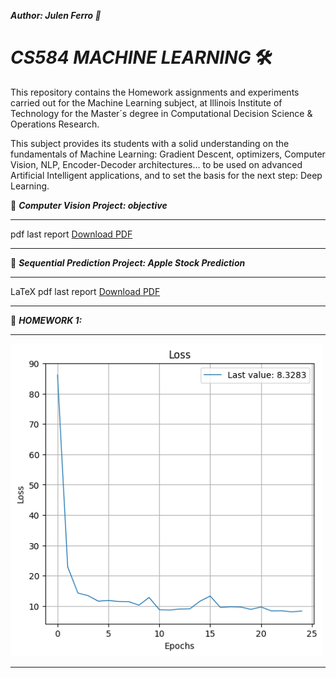 ***Author: Julen Ferro 🚗***

# ***_CS584 MACHINE LEARNING_*** 🛠️

This repository contains the Homework assignments and experiments carried out for the Machine Learning subject, at Illinois Institute of Technology for the Master´s degree in Computational Decision Science & Operations Research.

This subject provides its students with a solid understanding on the fundamentals of Machine Learning: Gradient Descent, optimizers, Computer Vision, NLP, Encoder-Decoder architectures... to be used on advanced Artificial Intelligent applications, and to set the basis for the next step: Deep Learning.

📁 ***_Computer Vision Project: objective_***

---

pdf last report
[Download PDF](https://github.com/yourusername/yourrepository/raw/main/path/to/your/file.pdf)

---


📁 ***_Sequential Prediction Project: Apple Stock Prediction_***

---

LaTeX pdf last report
[Download PDF](https://github.com/yourusername/yourrepository/raw/main/path/to/your/file.pdf)

---

📁 ***_HOMEWORK 1:_***

---

<img src="https://github.com/ferriitoo/CS584-Machine-Learning/blob/main/results/training.png" width="500"/>


---

